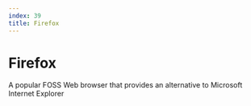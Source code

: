```yaml
---
index: 39
title: Firefox
---
```

# Firefox

A popular FOSS Web browser that provides an alternative to Microsoft Internet Explorer